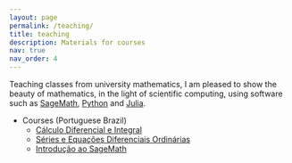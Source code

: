 ```yaml
---
layout: page
permalink: /teaching/
title: teaching
description: Materials for courses
nav: true
nav_order: 4
---
```


Teaching classes from university mathematics, I am pleased to show the beauty of mathematics, in the light of scientific computing, using software such 
as [SageMath](https://www.sagemath.org/), [Python](https://www.python.org/) and [Julia](https://julialang.org/).
- Courses (Portuguese Brazil)
  - [Cálculo Diferencial e Integral](https://ldsufrpe.github.io/calculo/)
  - [Séries e Equações Diferenciais Ordinárias](https://ldsufrpe.github.io/series-edo/)
  - [Introdução ao SageMath](https://github.com/ldsufrpe/intro-sage)